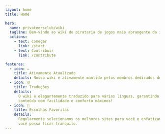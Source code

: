 ```yaml
---
layout: home
title: Home

hero:
  name: privateersclub/wiki
  tagline: Bem-vindo ao wiki de pirataria de jogos mais abrangente da internet.
  actions:
    - text: Começar
      link: /start
    - text: Contribuir
      link: /contribute

features:
  - icon: ✏️
    title: Ativamente Atualizado
    details: Nosso wiki é ativamente mantido pelos membros dedicados de nossa comunidade.
  - icon: 🌐
    title: Traduções
    details:
      O wiki é elegantemente traduzido para várias línguas, garantindo que você possa explorar seu
      conteúdo com facilidade e conforto máximos!
  - icon: 🌟
    title: Escolhas Favoritas
    details:
      Regularmente selecionamos os melhores sites para você e enfatizamos sua importância, para que
      você possa ficar tranquilo.
---
```

